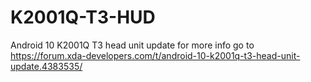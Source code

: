 # K2001Q-T3-HUD
Android 10 K2001Q T3 head unit update
for more info go to
https://forum.xda-developers.com/t/android-10-k2001q-t3-head-unit-update.4383535/


